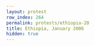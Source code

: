 ```yaml
---
layout: protest
row_index: 264
permalink: protests/ethiopia-20
title: Ethiopia, January 2006
hidden: true
---
```


